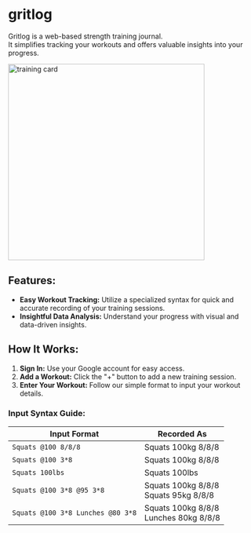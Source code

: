 # gritlog

Gritlog is a web-based strength training journal. <br>
It simplifies tracking your workouts and offers valuable insights into your progress.

<img src="https://github.com/koeq/gritlog/assets/64101761/475b1813-2bc5-4836-bb15-496d04f5d224" alt="training card" width='400' height='400' text-align='center'>

## Features:

- **Easy Workout Tracking:** Utilize a specialized syntax for quick and accurate recording of your training sessions.
- **Insightful Data Analysis:** Understand your progress with visual and data-driven insights.

## How It Works:

1. **Sign In:** Use your Google account for easy access.
2. **Add a Workout:** Click the "+" button to add a new training session.
3. **Enter Your Workout:** Follow our simple format to input your workout details.

### Input Syntax Guide:

| Input Format                      | Recorded As                               |
| --------------------------------- | ----------------------------------------- |
| `Squats @100 8/8/8`               | Squats 100kg 8/8/8                        |
| `Squats @100 3*8`                 | Squats 100kg 8/8/8                        |
| `Squats 100lbs`                   | Squats 100lbs                             |
| `Squats @100 3*8 @95 3*8`         | Squats 100kg 8/8/8<br/>Squats 95kg 8/8/8  |
| `Squats @100 3*8 Lunches @80 3*8` | Squats 100kg 8/8/8<br/>Lunches 80kg 8/8/8 |
